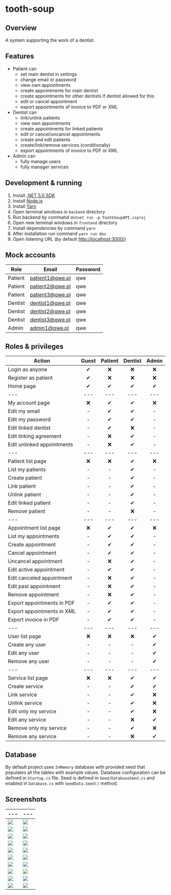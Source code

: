 # tooth-soup

## Overview

A system supporting the work of a dentist.

## Features

- Patient can
  - set main dentist in settings
  - change email or password
  - view own appointments
  - create appointments for main dentist
  - create appointments for other dentists if dentist allowed for this
  - edit or cancel appointment
  - export appointments of invoice to PDF or XML
- Dentist can
  - link/unlink patients
  - view own appointments
  - create appointments for linked patients
  - edit or cancel/uncancel appointments
  - create and edit patients
  - create/link/remove services (conditionally)
  - export appointments of invoice to PDF or XML
- Admin can
  - fully manage users
  - fully manager services

## Development & running

1. Install [.NET 5.0 SDK](https://dotnet.microsoft.com/download/dotnet/5.0)
2. Install [Node.js](https://nodejs.org)
3. Install [Yarn](https://yarnpkg.com/getting-started/install)
4. Open terminal windows in `backend` directory
5. Run backend by command `dotnet run -p ToothSoupAPI.csproj`
6. Open new terminal windows in `frontend` directory
7. Install dependencies by command `yarn`
8. After installation run command `yarn run dev`
9. Open listening URL (by default [http://localhost:3000/](http://localhost:3000/))

## Mock accounts

Role | Email | Password
--- | --- | ---
Patient | patient1@qwe.pl | qwe
Patient | patient2@qwe.pl | qwe
Patient | patient3@qwe.pl | qwe
Dentist | dentist1@qwe.pl | qwe
Dentist | dentist2@qwe.pl | qwe
Dentist | dentist3@qwe.pl | qwe
Admin | admin1@qwe.pl | qwe

## Roles & privileges

Action | Guest | Patient | Dentist | Admin
--- | :---: | :---: | :---: | :---:
Login as anyone | ✔ | ❌ | ❌ | ❌
Register as patient | ✔ | ❌ | ❌ | ❌
Home page | ✔ | ✔ | ✔ | ✔
--- | --- | --- | --- | ---
My account page | ❌ | ✔ | ✔ | ❌
Edit my email | - | ✔ | ✔ | -
Edit my password | - | ✔ | ✔ | -
Edit linked dentist | - | ✔ | ❌ | -
Edit linking agreement | - | ❌ | ✔ | -
Edit unlinked appointments | - | ❌ | ✔ | -
--- | --- | --- | --- | ---
Patient list page | ❌ | ❌ | ✔ | ❌
List my patients | - | - | ✔ | -
Create patient | - | - | ✔ | -
Link patient | - | - | ✔ | -
Unlink patient | - | - | ✔ | -
Edit linked patient | - | - | ✔ | -
Remove patient | - | - | ❌ | -
--- | --- | --- | --- | ---
Appointment list page | ❌ | ✔ | ✔ | ❌
List my appointments | - | ✔ | ✔ | -
Create appointment | - | ✔ | ✔ | -
Cancel appointment | - | ✔ | ✔ | -
Uncancel appointment | - | ❌ | ✔ | -
Edit active appointment | - | ✔ | ✔ | -
Edit canceled appointment | - | ❌ | ✔ | -
Edit past appointment | - | ❌ | ✔ | -
Remove appointment | - | ❌ | ✔ | -
Export appointments in PDF | - | ✔ | ✔ | -
Export appointments in XML | - | ✔ | ✔ | -
Export invoice in PDF | - | ✔ | ✔ | -
--- | --- | --- | --- | ---
User list page | ❌ | ❌ | ❌ | ✔
Create any user | - | - | - | ✔
Edit any user | - | - | - | ✔
Remove any user | - | - | - | ✔
--- | --- | --- | --- | ---
Service list page | ❌ | ❌ | ✔ | ✔
Create service | - | - | ✔ | ✔
Link service | - | - | ✔ | ❌
Unlink service | - | - | ✔ | ❌
Edit only my service | - | - | ✔ | ❌
Edit any service | - | - | ❌ | ✔
Remove only my service | - | - | ✔ | ❌
Remove any service | - | - | ❌ | ✔

## Database

By default project uses `InMemory` database with provided seed that populates all the tables with example values. Database configuration can be defined in `Startup.cs` file. Seed is defined in `Seed/DatabaseSeed.cs` and enabled in `Database.cs` with `SeedData.Seed()` method.

## Screenshots

--- | ---
--- | ---
![](assets/home_anonymous.png) | ![](assets/home_logged.png)
![](assets/login.png) | ![](assets/register.png)
![](assets/patients_all.png) | ![](assets/patients_appointment.png)
![](assets/patients_create.png) | ![](assets/patients_link.png)
![](assets/services.png) | ![](assets/services_create.png)
![](assets/account_dentist.png) | ![](assets/account_patient.png)
![](assets/users.png) | ![](assets/users_create_patient.png)
![](assets/users_create_dentist.png) | ![](assets/users_create_admin.png)
![](assets/appointments.png) | ![](assets/invoice_pdf.png)
![](assets/export_pdf.png) | ![](assets/export_xml.png)